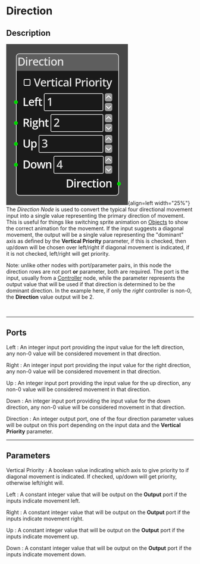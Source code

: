 
# Direction


## Description

![Direction Node](../../assets/nodes/direction.png){align=left width="25%"}
The *Direction Node* is used to convert the typical four directional movement
input into a single value representing the primary direction of movement. This
is useful for things like switching sprite animation on
[Objects](../../introduction/terminology.md#objects) to show the correct
animation for the movement. If the input suggests a diagonal movement, the
output will be a single value representing the "dominant" axis as defined by
the __Vertical Priority__ parameter, if this is checked, then up/down will be
chosen over left/right if diagonal movement is indicated, if it is not checked,
left/right will get priority.

Note: unlike other nodes with port/parameter pairs, in this node the direction
rows are not port __or__ parameter, both are required. The port is the input,
usually from a [Controller](./controller.md) node, while the parameter
represents the output value that will be used if that direction is determined
to be the dominant direction. In the example here, if only the *right*
controller is non-0, the __Direction__ value output will be 2.

<br style="clear:left"/>
  
-------

## Ports

Left 
: An integer input port providing the input value for the left direction, any
  non-0 value will be considered movement in that direction. 

Right 
: An integer input port providing the input value for the right direction, any
  non-0 value will be considered movement in that direction.

Up 
: An integer input port providing the input value for the up direction, any
  non-0 value will be considered movement in that direction.

Down 
: An integer input port providing the input value for the down direction, any
  non-0 value will be considered movement in that direction.

Direction 
: An integer output port, one of the four direction parameter values will be
  output on this port depending on the input data and the __Vertical Priority__
  parameter.

-------

## Parameters

Vertical Priority 
: A boolean value indicating which axis to give priority to if diagonal
  movement is indicated. If checked, up/down will get priority, otherwise
  left/right will.

Left 
: A constant integer value that will be output on the __Output__ port if the 
  inputs indicate movement left.

Right 
: A constant integer value that will be output on the __Output__ port if the 
  inputs indicate movement right.

Up 
: A constant integer value that will be output on the __Output__ port if the 
  inputs indicate movement up.

Down 
: A constant integer value that will be output on the __Output__ port if the 
  inputs indicate movement down.
